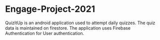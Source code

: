 # Engage-Project-2021
QuizItUp is an android application used to attempt daily quizzes.
The quiz data is maintained on firestore.
The application uses Firebase Authentication for User authentication.
